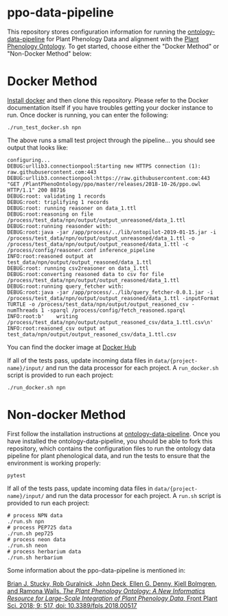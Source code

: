 # ppo-data-pipeline

This repository stores configuration information for running the [ontology-data-pipeline](https://github.com/biocodellc/ontology-data-pipeline) for Plant Phenology Data and alignment with the [Plant Phenology Ontology](https://github.com/PlantPhenoOntology/ppo).  To get started, choose either the "Docker Method" or "Non-Docker Method" below: 

# Docker Method
[Install docker](https://docs.docker.com/install/) and then clone this repository.  Please refer to the Docker documentation itself if you have troubles getting your docker instance to run.  Once docker is running, you can enter the following:
```
./run_test_docker.sh npn
```

The above runs a small test project through the pipeline... you should see output that looks like:

```
configuring...
DEBUG:urllib3.connectionpool:Starting new HTTPS connection (1): raw.githubusercontent.com:443
DEBUG:urllib3.connectionpool:https://raw.githubusercontent.com:443 "GET /PlantPhenoOntology/ppo/master/releases/2018-10-26/ppo.owl HTTP/1.1" 200 88716
DEBUG:root:	validating 1 records
DEBUG:root:	triplifying 1 records
DEBUG:root:	running reasoner on data_1.ttl
DEBUG:root:reasoning on file /process/test_data/npn/output/output_unreasoned/data_1.ttl
DEBUG:root:running reasonder with:
DEBUG:root:java -jar /app/process/../lib/ontopilot-2019-01-15.jar -i /process/test_data/npn/output/output_unreasoned/data_1.ttl -o /process/test_data/npn/output/output_reasoned/data_1.ttl -c /process/config/reasoner.conf inference_pipeline
INFO:root:reasoned output at test_data/npn/output/output_reasoned/data_1.ttl
DEBUG:root:	running csv2reasoner on data_1.ttl
DEBUG:root:converting reasoned data to csv for file /process/test_data/npn/output/output_reasoned/data_1.ttl
DEBUG:root:running query_fetcher with:
DEBUG:root:java -jar /app/process/../lib/query_fetcher-0.0.1.jar -i /process/test_data/npn/output/output_reasoned/data_1.ttl -inputFormat TURTLE -o /process/test_data/npn/output/output_reasoned_csv -numThreads 1 -sparql /process/config/fetch_reasoned.sparql
INFO:root:b'    writing /process/test_data/npn/output/output_reasoned_csv/data_1.ttl.csv\n'
INFO:root:reasoned_csv output at test_data/npn/output/output_reasoned_csv/data_1.ttl.csv
```

You can find the docker image at [Docker Hub](https://cloud.docker.com/u/jdeck88/repository/docker/jdeck88/ontology-data-pipeline)

If all of the tests pass, update incoming data files in ```data/{project-name}/input/``` and  run the data processor for each project.  A ```run_docker.sh``` script is provided to run each project:

```
./run_docker.sh npn
```

# Non-docker Method
First follow the installation instructions at [ontology-data-pipeline](https://github.com/biocodellc/ontology-data-pipeline). Once you have installed the ontology-data-pipeline, you should be able to fork this repository, which contains the configuration files to run the ontology data pipeline for plant phenological data, and run the tests to ensure that the environment is working properly:

```pytest``` 

If all of the tests pass, update incoming data files in ```data/{project-name}/input/``` and  run the data processor for each project.  A ```run.sh``` script is provided to run each project:

```
# process NPN data
./run.sh npn 
# process PEP725 data
./run.sh pep725 
# process neon data
./run.sh neon
# process herbarium data
./run.sh herbarium
```

Some information about the ppo-data-pipeline is mentioned in:

[Brian J. Stucky, Rob Guralnick, John Deck, Ellen G. Denny, Kjell Bolmgren, and Ramona Walls. *The Plant Phenology Ontology: A New Informatics Resource for Large-Scale Integration of Plant Phenology Data*, Front Plant Sci. 2018; 9: 517, doi: 10.3389/fpls.2018.00517](https://www.ncbi.nlm.nih.gov/pmc/articles/PMC5938398/)
